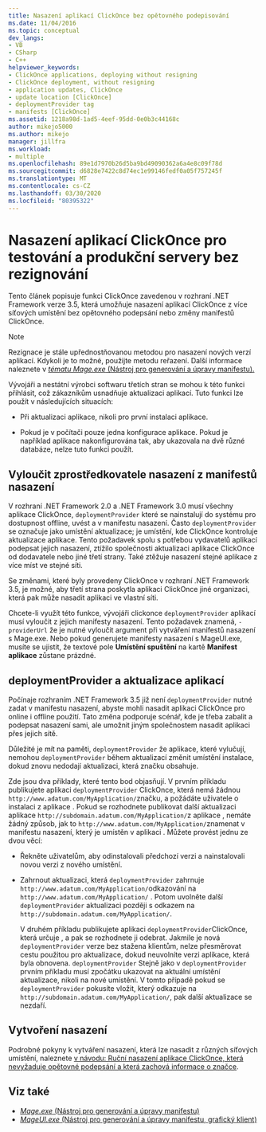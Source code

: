 ```yaml
---
title: Nasazení aplikací ClickOnce bez opětovného podepisování
ms.date: 11/04/2016
ms.topic: conceptual
dev_langs:
- VB
- CSharp
- C++
helpviewer_keywords:
- ClickOnce applications, deploying without resigning
- ClickOnce deployment, without resigning
- application updates, ClickOnce
- update location [ClickOnce]
- deploymentProvider tag
- manifests [ClickOnce]
ms.assetid: 1218a98d-1ad5-4eef-95dd-0e0b3c44168c
author: mikejo5000
ms.author: mikejo
manager: jillfra
ms.workload:
- multiple
ms.openlocfilehash: 89e1d7970b26d5ba9bd49090362a6a4e8c09f78d
ms.sourcegitcommit: d6828e7422c8d74ec1e99146fedf0a05f757245f
ms.translationtype: MT
ms.contentlocale: cs-CZ
ms.lasthandoff: 03/30/2020
ms.locfileid: "80395322"
---
```

# <a name="deploy-clickonce-applications-for-testing-and-production-servers-without-resigning"></a>Nasazení aplikací ClickOnce pro testování a produkční servery bez rezignování
Tento článek popisuje funkci ClickOnce zavedenou v rozhraní .NET Framework verze 3.5, která umožňuje nasazení aplikací ClickOnce z více síťových umístění bez opětovného podepsání nebo změny manifestů ClickOnce.

> [!NOTE]
> Rezignace je stále upřednostňovanou metodou pro nasazení nových verzí aplikací. Kdykoli je to možné, použijte metodu reřazení. Další informace naleznete v [ *tématu Mage.exe* (Nástroj pro generování a úpravy manifestu).](/dotnet/framework/tools/mage-exe-manifest-generation-and-editing-tool)

 Vývojáři a nestátní výrobci softwaru třetích stran se mohou k této funkci přihlásit, což zákazníkům usnadňuje aktualizaci aplikací. Tuto funkci lze použít v následujících situacích:

- Při aktualizaci aplikace, nikoli pro první instalaci aplikace.

- Pokud je v počítači pouze jedna konfigurace aplikace. Pokud je například aplikace nakonfigurována tak, aby ukazovala na dvě různé databáze, nelze tuto funkci použít.

## <a name="exclude-deploymentprovider-from-deployment-manifests"></a>Vyloučit zprostředkovatele nasazení z manifestů nasazení
 V rozhraní .NET Framework 2.0 a .NET Framework 3.0 musí všechny aplikace ClickOnce, `deploymentProvider` které se nainstalují do systému pro dostupnost offline, uvést a v manifestu nasazení. Často `deploymentProvider` se označuje jako umístění aktualizace; je umístění, kde ClickOnce kontroluje aktualizace aplikace. Tento požadavek spolu s potřebou vydavatelů aplikací podepsat jejich nasazení, ztížilo společnosti aktualizaci aplikace ClickOnce od dodavatele nebo jiné třetí strany. Také ztěžuje nasazení stejné aplikace z více míst ve stejné síti.

 Se změnami, které byly provedeny ClickOnce v rozhraní .NET Framework 3.5, je možné, aby třetí strana poskytla aplikaci ClickOnce jiné organizaci, která pak může nasadit aplikaci ve vlastní síti.

 Chcete-li využít této funkce, vývojáři clickonce `deploymentProvider` aplikací musí vyloučit z jejich manifesty nasazení. Tento požadavek znamená, `-providerUrl` že je nutné vyloučit argument při vytváření manifestů nasazení s Mage.exe. Nebo pokud generujete manifesty nasazení s MageUI.exe, musíte se ujistit, že textové pole **Umístění spuštění** na kartě **Manifest aplikace** zůstane prázdné.

## <a name="deploymentprovider-and-application-updates"></a>deploymentProvider a aktualizace aplikací
 Počínaje rozhraním .NET Framework 3.5 již není `deploymentProvider` nutné zadat v manifestu nasazení, abyste mohli nasadit aplikaci ClickOnce pro online i offline použití. Tato změna podporuje scénář, kde je třeba zabalit a podepsat nasazení sami, ale umožnit jiným společnostem nasadit aplikaci přes jejich sítě.

 Důležité je mít na paměti, `deploymentProvider` že aplikace, které vylučují, nemohou `deploymentProvider` během aktualizací změnit umístění instalace, dokud znovu nedodají aktualizaci, která značku obsahuje.

 Zde jsou dva příklady, které tento bod objasňují. V prvním příkladu publikujete aplikaci `deploymentProvider` ClickOnce, která nemá žádnou `http://www.adatum.com/MyApplication/`značku, a požádáte uživatele o instalaci z aplikace . Pokud se rozhodnete publikovat další aktualizaci aplikace `http://subdomain.adatum.com/MyApplication/`z aplikace , nemáte žádný způsob, jak to `http://www.adatum.com/MyApplication/`znamenat v manifestu nasazení, který je umístěn v aplikaci . Můžete provést jednu ze dvou věcí:

- Řekněte uživatelům, aby odinstalovali předchozí verzi a nainstalovali novou verzi z nového umístění.

- Zahrnout aktualizaci, která `deploymentProvider` zahrnuje `http://www.adatum.com/MyApplication/`odkazování na `http://www.adatum.com/MyApplication/` . Potom uvolněte další `deploymentProvider` aktualizaci později s odkazem na `http://subdomain.adatum.com/MyApplication/`.

  V druhém příkladu publikujete aplikaci `deploymentProvider`ClickOnce, která určuje , a pak se rozhodnete ji odebrat. Jakmile je nová `deploymentProvider` verze bez stažena klientům, nelze přesměrovat cestu použitou pro aktualizace, dokud neuvolníte verzi aplikace, která byla obnovena. `deploymentProvider` Stejně jako v `deploymentProvider` prvním příkladu musí zpočátku ukazovat na aktuální umístění aktualizace, nikoli na nové umístění. V tomto případě pokud se `deploymentProvider` pokusíte vložit, který odkazuje na `http://subdomain.adatum.com/MyApplication/`, pak další aktualizace se nezdaří.

## <a name="create-a-deployment"></a>Vytvoření nasazení
 Podrobné pokyny k vytváření nasazení, která lze nasadit z různých síťových umístění, naleznete [v návodu: Ruční nasazení aplikace ClickOnce, která nevyžaduje opětovné podepsání a která zachová informace o značce](../deployment/walkthrough-manually-deploying-a-clickonce-app-no-re-signing-required.md).

## <a name="see-also"></a>Viz také
- [*Mage.exe* (Nástroj pro generování a úpravy manifestu)](/dotnet/framework/tools/mage-exe-manifest-generation-and-editing-tool)
- [*MageUI.exe* (Nástroj pro generování a úpravy manifestu, grafický klient)](/dotnet/framework/tools/mageui-exe-manifest-generation-and-editing-tool-graphical-client)
